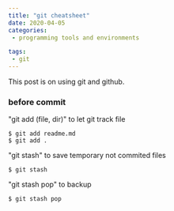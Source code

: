 ```yaml
---
title: "git cheatsheet"
date: 2020-04-05
categories:
 - programming tools and environments 

tags:
 - git
---
```



This post is on using git and github.


### before commit
"git add (file, dir)" to let git track file
```
$ git add readme.md
$ git add .
```


"git stash" to save temporary not commited files
```
$ git stash
``` 

"git stash pop" to backup
```
$ git stash pop
```

###
